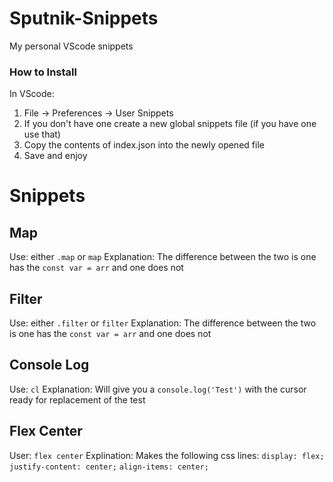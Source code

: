 # Sputnik-Snippets
My personal VScode snippets

### How to Install
In VScode:
1. File -> Preferences -> User Snippets
2. If you don't have one create a new global snippets file (if you have one use that)
3. Copy the contents of index.json into the newly opened file
4. Save and enjoy

# Snippets
## Map
Use: either `.map` or `map`
Explanation: The difference between the two is one has the `const var = arr` and one does not


## Filter
Use: either `.filter` or `filter`
Explanation: The difference between the two is one has the `const var = arr` and one does not

## Console Log
Use: `cl`
Explanation: Will give you a `console.log('Test')` with the cursor ready for replacement of the test

## Flex Center
User: `flex center`
Explination: Makes the following css lines: `display: flex;` `justify-content: center;` `align-items: center;`
